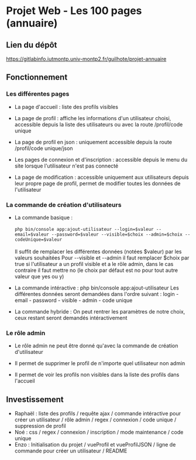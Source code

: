 # Projet Web - Les 100 pages (annuaire)



## Lien du dépôt

https://gitlabinfo.iutmontp.univ-montp2.fr/guilhote/projet-annuaire

## Fonctionnement

### Les différentes pages 

- La page d'accueil : liste des profils visibles 

- La page de profil : affiche les informations d'un utilisateur choisi, accessible depuis la liste des utilisateurs ou avec la route /profil/code unique 

- La page de profil en json : uniquement accessible depuis la route /profil/code unique/json

- Les pages de connexion et d'inscription : accessible depuis le menu du site lorsque l'utilisateur n'est pas connecté

- La page de modification : accessible uniquement aux utilisateurs depuis leur propre page de profil, permet de modifier toutes les données de l'utilisateur

### La commande de création d'utilisateurs

- La commande basique : \
\
`php bin/console app:ajout-utilisateur --login=$valeur --email=$valeur --password=$valeur --visible=$choix --admin=$choix --codeUnique=$valeur`\
\
Il suffit de remplacer les différentes données (notées $valeur) par les valeurs souhaitées 
Pour --visible et --admin il faut remplacer $choix par true si l'utilisateur a un profil visible et a le rôle admin, dans le cas contraire il faut mettre no (le choix par défaut est no pour tout autre valeur que yes ou y)

- La commande intéractive : php bin/console app:ajout-utilisateur
Les différentes données seront demandées dans l'ordre suivant : login - email - password - visible - admin - code unique

- La commande hybride : On peut rentrer les paramètres de notre choix, ceux restant seront demandés intéractivement 

### Le rôle admin 

- Le rôle admin ne peut être donné qu'avec la commande de création d'utilisateur

- Il permet de supprimer le profil de n'importe quel utilisateur non admin 

- Il permet de voir les profils non visibles dans la liste des profils dans l'accueil

## Investissement

- Raphaël : liste des profils / requête ajax / commande intéractive pour créer un utilisateur / rôle admin / regex / connexion / code unique / suppression de profil
- Noé : css / regex / connexion / inscription / mode maintenance / code unique 
- Enzo : Initialisation du projet / vueProfil et vueProfilJSON / ligne de commande pour créer un utilisateur / README
